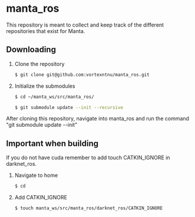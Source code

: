 # manta_ros
This repository is meant to collect and keep track of the different repositories that exist for Manta.

## Downloading

1. Clone the repository
	```bash
	$ git clone git@github.com:vortexntnu/manta_ros.git
	```

2. Initialize the submodules
    ```bash
	$ cd ~/manta_ws/src/manta_ros/
	```
	```bash
	$ git submodule update --init --recursive
	```

After cloning this repository, navigate into manta_ros and run the command "git submodule update --init"

## Important when building

If you do not have cuda remember to add touch CATKIN\_IGNORE in darknet\_ros.
1. Navigate to home
	```bash
	$ cd
	```

2. Add CATKIN_IGNORE
	```bash
	$ touch manta_ws/src/manta_ros/darknet_ros/CATKIN_IGNORE
	```
